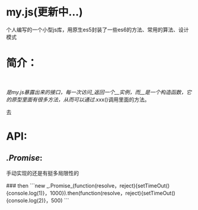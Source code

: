 # my.js(更新中...)
个人编写的一个小型js库，用原生es5封装了一些es6的方法、常用的算法、设计模式
# 简介：
  <p>_是my.js暴露出来的接口，每一次访问_返回一个__实例，而__是一个构造函数，它的原型里面有很多方法，从而可以通过_.xxx()调用里面的方法。</p>去
# API:
 ## _.Promise_:
 <p>手动实现的还是有挺多局限性的</p>
### then
 ```new _.Promise_(function(resolve，reject){setTimeOut(){console.log(1)}，1000}).then(function(resolve，reject){setTimeOut(){console.log(2)}，500)
```
